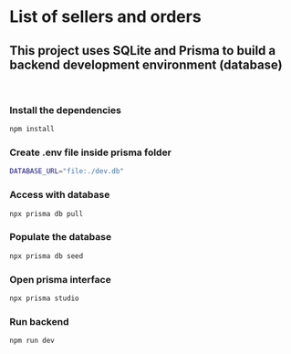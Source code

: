 # List of sellers and orders

## This project uses SQLite and Prisma to build a backend development environment (database)
<br />

### Install the dependencies

```bash
npm install
```
### Create .env file inside prisma folder

```bash
DATABASE_URL="file:./dev.db"
```
### Access with database

```bash
npx prisma db pull
```

### Populate the database

```bash
npx prisma db seed
```

### Open prisma interface

```bash
npx prisma studio
```

### Run backend

```bash
npm run dev
```